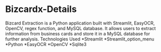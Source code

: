 # Bizcardx-Details
Bizcard Extraction is a Python application built with Streamlit, EasyOCR, OpenCV, regex function, and MySQL database. It allows users to extract information from business cards and store it in a MySQL database for further analysis.
Technologies Used
   *Streamlit
   *Streamlit_option_menu
   *Python
   *EasyOCR
   *OpenCV
   *Sqlite3
